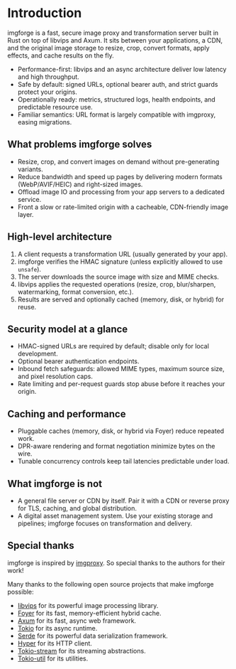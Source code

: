 # Introduction

imgforge is a fast, secure image proxy and transformation server built in Rust on top of libvips and Axum. It sits between your applications, a CDN, and the original image storage to resize, crop, convert formats, apply effects, and cache results on the fly.

- Performance-first: libvips and an async architecture deliver low latency and high throughput.
- Safe by default: signed URLs, optional bearer auth, and strict guards protect your origins.
- Operationally ready: metrics, structured logs, health endpoints, and predictable resource use.
- Familiar semantics: URL format is largely compatible with imgproxy, easing migrations.

## What problems imgforge solves

- Resize, crop, and convert images on demand without pre-generating variants.
- Reduce bandwidth and speed up pages by delivering modern formats (WebP/AVIF/HEIC) and right-sized images.
- Offload image IO and processing from your app servers to a dedicated service.
- Front a slow or rate-limited origin with a cacheable, CDN-friendly image layer.

## High-level architecture

1. A client requests a transformation URL (usually generated by your app).
2. imgforge verifies the HMAC signature (unless explicitly allowed to use `unsafe`).
3. The server downloads the source image with size and MIME checks.
4. libvips applies the requested operations (resize, crop, blur/sharpen, watermarking, format conversion, etc.).
5. Results are served and optionally cached (memory, disk, or hybrid) for reuse.

## Security model at a glance

- HMAC-signed URLs are required by default; disable only for local development.
- Optional bearer authentication endpoints.
- Inbound fetch safeguards: allowed MIME types, maximum source size, and pixel resolution caps.
- Rate limiting and per-request guards stop abuse before it reaches your origin.

## Caching and performance

- Pluggable caches (memory, disk, or hybrid via Foyer) reduce repeated work.
- DPR-aware rendering and format negotiation minimize bytes on the wire.
- Tunable concurrency controls keep tail latencies predictable under load.

## What imgforge is not

- A general file server or CDN by itself. Pair it with a CDN or reverse proxy for TLS, caching, and global distribution.
- A digital asset management system. Use your existing storage and pipelines; imgforge focuses on transformation and delivery.

## Special thanks

imgforge is inspired by [imgproxy](https://github.com/imgproxy/imgproxy). So special thanks to the authors for their work!

Many thanks to the following open source projects that make imgforge possible:

- [libvips](https://github.com/libvips/libvips) for its powerful image processing library.
- [Foyer](https://github.com/josh-burton/foyer) for its fast, memory-efficient hybrid cache.
- [Axum](https://github.com/tokio-rs/axum) for its fast, async web framework.
- [Tokio](https://github.com/tokio-rs/tokio) for its async runtime.
- [Serde](https://github.com/serde-rs/serde) for its powerful data serialization framework.
- [Hyper](https://github.com/hyperium/hyper) for its HTTP client.
- [Tokio-stream](https://github.com/tokio-rs/tokio/tree/master/tokio-stream) for its streaming abstractions.
- [Tokio-util](https://github.com/tokio-rs/tokio/tree/master/tokio-util) for its utilities.
